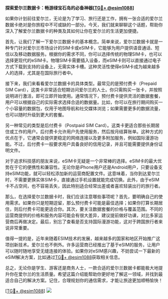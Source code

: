 **探索爱尔兰数据卡：畅游绿宝石岛的必备神器[[TG💪+ @esim1088](https://t.me/s/esim1088)]**

如果你计划前往爱尔兰，无论是为了学习、旅行还是工作，拥有一张合适的爱尔兰数据卡绝对是你旅程中不可或缺的一部分。今天，我们就来聊聊这个话题，帮助你深入了解爱尔兰数据卡的种类及其如何让你在爱尔兰的生活更加便捷。

首先，让我们了解一下爱尔兰数据卡的基本概念。简单来说，爱尔兰数据卡就是一种专门针对爱尔兰市场设计的SIM卡或eSIM卡，它能够为用户提供语音通话、短信以及移动数据服务。根据你的需求不同，你可以选择传统的物理SIM卡，也可以选择更现代的eSIM卡。物理SIM卡需要插入设备，而eSIM卡则可以直接通过电子方式下载到支持的设备上，无需实体卡槽。这种灵活性使得eSIM卡成为越来越多人的选择，尤其是在国际旅行者中。

接下来，我们来看看爱尔兰数据卡的具体类型。最常见的是预付费卡（Prepaid SIM Card），这类卡非常适合短期访问爱尔兰的人士。你只需购买一张卡，并按照说明进行激活，即可立即开始使用。通常情况下，预付费卡提供灵活的数据套餐，用户可以根据自己的实际需求选择合适的数据量。比如，你可以在旅行期间购买一个小容量的数据包，仅用于地图导航和社交媒体浏览；如果需要更多的数据流量，也可以随时升级到更大的套餐。

另一种常见的类型是后付费卡（Postpaid SIM Card）。这类卡更适合那些长期居住或工作的用户。后付费卡允许用户先使用服务，然后按月结算账单。这种方式的优点在于，它通常会提供更稳定的网络连接以及更多附加服务，例如国际漫游功能。不过，后付费卡一般要求用户具备良好的信用记录，并且可能需要提供身份证明文件。

对于追求科技感的朋友来说，eSIM卡无疑是一个非常棒的选择。eSIM卡的最大优势在于它的便携性和兼容性。无论你是iPhone用户还是Android用户，只要设备支持eSIM功能，就可以轻松添加新的运营商配置文件。这意味着，当你到达爱尔兰时，不需要更换实体SIM卡，直接通过手机设置就能完成切换。此外，由于eSIM卡不占空间，也不容易丢失，因此特别适合经常出差或者喜欢轻装出行的旅行者。

那么，在选择爱尔兰数据卡时，我们应该注意哪些事项呢？首先，要明确自己的使用需求。如果你只是短期逗留，那么预付费卡可能是最佳选择；如果你打算长期居住，则后付费卡可能更适合你。其次，要关注数据套餐的价格与覆盖范围。不同的运营商提供的价格和服务内容可能会有很大差异，建议提前做好功课，对比多家运营商后再做决定。最后，别忘了查看是否支持国际漫游功能，这对于跨国旅行者来说非常重要。

值得一提的是，近年来随着ESIM技术的发展，越来越多的国家和地区开始推广这项创新技术。爱尔兰也不例外。许多运营商已经推出了基于eSIM的服务，让用户可以随时随地享受无缝连接的体验。如果你对eSIM感兴趣，不妨尝试一下最新的eSIM解决方案，比如通过[TG💪+ @esim1088](https://t.me/s/esim1088)获取相关信息。

总之，无论你是学生、游客还是商务人士，一款合适的爱尔兰数据卡都能极大地提升你在爱尔兰的生活质量。希望这篇介绍能帮助你更好地了解这一领域，并找到最适合自己的解决方案。记住，合理规划你的通信需求，才能让旅途更加顺畅愉快！

[[TG💪+ @esim1088](https://t.me/s/esim1088)] ![](https://i.postimg.cc/4NQfJmqS/Snipaste-2025-05-13-00-14-12.png)